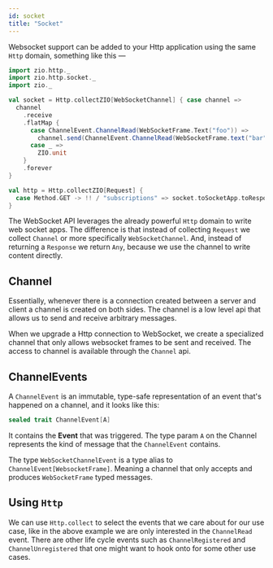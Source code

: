 ```yaml
---
id: socket
title: "Socket"
---
```


Websocket support can be added to your Http application using the same `Http` domain, something like this —

```scala mdoc:silent
import zio.http._
import zio.http.socket._
import zio._

val socket = Http.collectZIO[WebSocketChannel] { case channel =>
  channel
    .receive
    .flatMap {
      case ChannelEvent.ChannelRead(WebSocketFrame.Text("foo")) =>
        channel.send(ChannelEvent.ChannelRead(WebSocketFrame.text("bar")))
      case _ =>
        ZIO.unit
    }
    .forever
}

val http = Http.collectZIO[Request] {
  case Method.GET -> !! / "subscriptions" => socket.toSocketApp.toResponse
}
```

The WebSocket API leverages the already powerful `Http` domain to write web socket apps. The difference is that instead
of collecting `Request` we collect `Channel` or more specifically `WebSocketChannel`. And, instead of
returning
a `Response` we return `Any`, because we use the channel to write content directly.

## Channel

Essentially, whenever there is a connection created between a server and client a channel is created on both sides. The
channel is a low level api that allows us to send and receive arbitrary messages.

When we upgrade a Http connection to WebSocket, we create a specialized channel that only allows websocket frames to be
sent and received. The access to channel is available through the `Channel` api.

## ChannelEvents

A `ChannelEvent` is an immutable, type-safe representation of an event that's happened on a channel, and it looks like
this:

```scala
sealed trait ChannelEvent[A]
```

It contains the **Event** that was triggered. The type param `A` on the Channel represents the kind of message that the `ChannelEvent` contains.

The type `WebSocketChannelEvent` is a type alias to `ChannelEvent[WebsocketFrame]`. Meaning a channel
that only accepts and produces `WebSocketFrame` typed messages.

## Using `Http`

We can use `Http.collect` to select the events that we care about for our use case, like in the above example we are
only interested in the `ChannelRead` event. There are other life cycle events such as `ChannelRegistered`
and `ChannelUnregistered` that one might want to hook onto for some other use cases.
